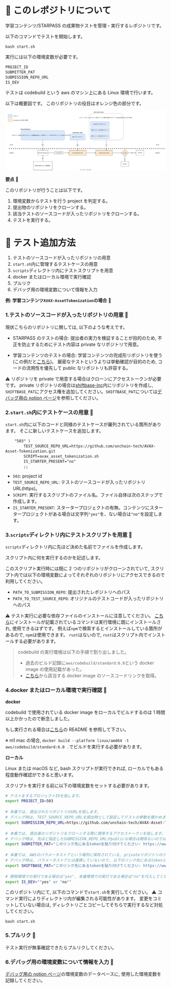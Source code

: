 # 📓 このレポジトリについて

学習コンテンツ/STARPASS の成果物テストを管理・実行するレポジトリです。

以下のコマンドでテストを開始します。

```
bash start.sh
```

実行には以下の環境変数が必要です。

```
PROJECT_ID
SUBMITTER_PAT
SUBMISSION_REPO_URL
IS_DEV
```

テストは codebuild という aws のマシン上にある Linux 環境で行います。

以下は概要図です。
このリポジトリの役目はオレンジ色の部分です。

![](public/overview.drawio.svg)

**要点** 💁

このリポジトリが行うことは以下です。

1. 環境変数からテストを行う project を判定する。
1. 提出物のリポジトリをクローンする。
1. 該当テストのソースコードが入ったリポジトリをクローンする。
1. テストを実行する。

# 📓 テスト追加方法

1. テストのソースコードが入ったリポジトリの用意
2. `start.sh`内に管理するテストケースの用意
3. `scripts`ディレクトリ内にテストスクリプトを用意
4. docker またはローカル環境で実行確認
5. プルリク
6. デバッグ用の環境変数について情報を入力

**例: 学習コンテンツ`AVAX-AssetTokenization`の場合** 💁

### 1.テストのソースコードが入ったリポジトリの用意 🦎

現状こちらのリポジトリに関しては, 以下のような考えです。

- STARPASS のテストの場合:
  提出者の実力を検証することが目的のため, 不正を防止するためにテスト内容は private なリポジトリで用意。

- 学習コンテンツのテストの場合:
  学習コンテンツの完成形リポジトリを使う(この例だと[こちら](https://github.com/unchain-tech/AVAX-Asset-Tokenization.git))。
  厳密なテストというよりは挙動確認が目的のため, コードの流用性を優先して public なリポジトリも許容する。

⚠️ リポジトリを private で用意する場合はクローンにアクセストークンが必要です。
private リポジトリの場合は[shiftbase-inc](https://github.com/shiftbase-inc)内にリポジトリを作成し, `SHIFTBASE_PAT`にアクセス権を追加してください。`SHIFTBASE_PAT`については[デバッグ用の notion ページ](https://www.notion.so/unchain-shiftbase/CodeBuild-ab5f132c81aa40ac992da60a1e4edcf4)を参照してください。

### 2.`start.sh`内にテストケースの用意 🦎

`start.sh`内に以下のコードと同様のテストケースが羅列されている箇所があります。
そこに新しいテストケースを追加します。

```
    "503" )
        TEST_SOURCE_REPO_URL=https://github.com/unchain-tech/AVAX-Asset-Tokenization.git
        SCRIPT=avax_asset_tokenization.sh
        IS_STARTER_PRESENT="no"
        ;;
```

- `503`: project id
- `TEST_SOURCE_REPO_URL`: テストのソースコードが入ったリポジトリ URL(https)。
- `SCRIPT`: 実行するスクリプトのファイル名。ファイル自体は次のステップで作成します。
- `IS_STARTER_PRESENT`: スタータープロジェクトの有無。コンテンツにスタータープロジェクトがある場合は文字列`"yes"`を、ない場合は`"no"`を設定します。

### 3.`scripts`ディレクトリ内にテストスクリプトを用意 🦎

`scripts`ディレクトリ内に先ほど決めた名前でファイルを作成します。

スクリプト内に何を実行するのかを記述します。

このスクリプト実行時には既に 2 つのリポジトリがクローンされていて,
スクリプト内では以下の環境変数によってそれぞれのリポジトリにアクセスできるので利用してください。

- `PATH_TO_SUBMISSION_REPO`: 提出されたレポジトリへのパス
- `PATH_TO_TEST_SOURCE_REPO`: オリジナルのテストコードが入ったリポジトリへのパス

⚠️ テスト実行に必要な依存ファイルのインストールに注意してください。
[こちら](https://github.com/aws/aws-codebuild-docker-images/blob/master/ubuntu/standard/6.0/Dockerfile)にインストールが記載されているコマンドは実行環境に既にインストールされ, 使用できるはずです。
例えば`npm`で検索するとインストールしている箇所があるので, `npm`は使用できます。
`rust`はないので, `rust`はスクリプト内でインストールする必要があります。

> codebuild の実行環境は以下の手順で割り出しました。
>
> - 過去のビルド記録に`aws/codebuild/standard:6.0`という docker image の使用記載があった。
> - [こちら](https://docs.aws.amazon.com/ja_jp/codebuild/latest/userguide/build-env-ref-available.html)から該当する docker image のソースコードリンクを取得。

### 4.docker またはローカル環境で実行確認 🦎

**docker**

codebuild で使用されている docker image をローカルでビルドするのは 1 時間以上かかったので断念しました。

もし実行される場合は[こちら](https://github.com/aws/aws-codebuild-docker-images/tree/master/ubuntu/standard/6.0)の README を参照して下さい。

※ m1 mac の場合, `docker build --platform linux/amd64 -t aws/codebuild/standard:6.0 .`でビルドを実行する必要があります。

**ローカル**

Linux または macOS など, bash スクリプトが実行できれば, ローカルでもある程度動作確認ができると思います。

スクリプトを実行する前に以下の環境変数をセットする必要があります。

```bash
# テストをするプロジェクトIDを指します。
export PROJECT_ID=503

# 本番では, 提出されたリポジトリのURLを指します。
# デバッグ時は, TEST_SOURCE_REPO_URLを提出物として設定してテストの挙動を確かめます。
export SUBMISSION_REPO_URL=https://github.com/unchain-tech/AVAX-Asset-Tokenization.git

# 本番では, 提出者のリポジトリをクローンする際に使用するアクセストークンを指します。
# デバッグ時は, 先ほど指定したSUBMISSION_REPO_URLがpublicな場合は関係ないので以下のトークン（dummy）をそのまま設定してください。privateの場合は適切なアクセストークンを設定してください。
export SUBMITTER_PAT="このリンク先にあるtokenを貼り付けてください: https://www.notion.so/unchain-shiftbase/PAT-09c4fb73059f43d39fc677d2527f293c#5464e8bb2f0d4c8f99ac6983593a5db7"

# 本番では, AWSのパラメータストアという場所に保存されている, privateリポジトリのクローンに必要なトークン。
# デバッグ時は, パラメータストアとは連携していないので, 以下のリンク先にあるtokenという欄にあるものをここで設定してください。
export SHIFTBASE_PAT="このリンク先にあるtokenを貼り付けてください: https://www.notion.so/unchain-shiftbase/PAT-09c4fb73059f43d39fc677d2527f293c#5464e8bb2f0d4c8f99ac6983593a5db7"

# 開発環境での実行である場合は"yes", 本番環境での実行である場合は"no"を代入してください。
export IS_DEV=""yes" or "no""
```

このリポジトリ内にて, 以下のコマンドで`start.sh`を実行してください。
⚠️ コマンド実行によりディレクトリ内が編集される可能性があります。 変更をコミットしていない場合は, ディレクトリごとコピーしてそちらで実行するなど対処してください。

```
bash start.sh
```

### 5.プルリク 🦎

テスト実行が無事確認できたらプルリクしてください。

### 6.デバッグ用の環境変数について情報を入力 🦎

[デバッグ用の notion ページ](https://www.notion.so/unchain-shiftbase/CodeBuild-ab5f132c81aa40ac992da60a1e4edcf4)の環境変数のデータベースに, 使用した環境変数を記録してください。
